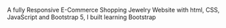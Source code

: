 A fully Responsive E-Commerce Shopping Jewelry Website with html, CSS, JavaScript and Bootstrap 5, I built learning Bootstrap 
